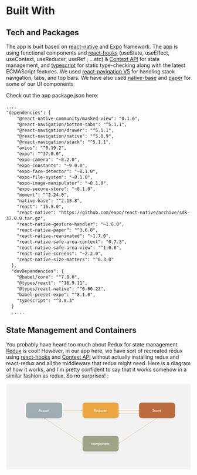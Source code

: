 # Built With

## Tech and Packages

The app is built based on [react-native] and [Expo] framework. The app is using functional components and [react-hooks] (useState, useEffect, useContext, useReducer, useRef , ...etc) & [Context API] for state management, and [typescript] for static type-checking along with the latest ECMAScript features. We used [react-navigation V5] for handling stack navigation, tabs, and top bars. We have also used [native-base] and [paper] for some of our UI components

Check out the app package.json here:

```
....
"dependencies": {
    "@react-native-community/masked-view": "0.1.6",
    "@react-navigation/bottom-tabs": "^5.1.1",
    "@react-navigation/drawer": "^5.1.1",
    "@react-navigation/native": "^5.0.9",
    "@react-navigation/stack": "^5.1.1",
    "axios": "^0.19.2",
    "expo": "^37.0.0",
    "expo-camera": "~8.2.0",
    "expo-constants": "~9.0.0",
    "expo-face-detector": "~8.1.0",
    "expo-file-system": "~8.1.0",
    "expo-image-manipulator": "~8.1.0",
    "expo-secure-store": "~8.1.0",
    "moment": "^2.24.0",
    "native-base": "^2.13.8",
    "react": "16.9.0",
    "react-native": "https://github.com/expo/react-native/archive/sdk-37.0.0.tar.gz",
    "react-native-gesture-handler": "~1.6.0",
    "react-native-paper": "^3.6.0",
    "react-native-reanimated": "~1.7.0",
    "react-native-safe-area-context": "0.7.3",
    "react-native-safe-area-view": "^1.0.0",
    "react-native-screens": "~2.2.0",
    "react-native-size-matters": "^0.3.0"
  },
  "devDependencies": {
    "@babel/core": "^7.0.0",
    "@types/react": "^16.9.11",
    "@types/react-native": "^0.60.22",
    "babel-preset-expo": "^8.1.0",
    "typescript": "^3.8.3"
  }
  .....
```

## State Management and Containers

You probably have heard too much about Redux for state management. [Redux] is cool! However, in our app here, we have sort of recreated redux using [react-hooks] and [Context API] without actually installing redux and react-redux and all the middleware that redux might need. Here is a diagram of how it works, and I'm pretty confident to say that it works somehow in a similar fashion as redux. So no surprises! :

![](_media/state.png)

[react-native]: https://facebook.github.io/react-native
[expo]: https://expo.io/
[typescript]: https://www.typescriptlang.org/
[redux]: https://redux.js.org/introduction/getting-started
[react-hooks]: https://reactjs.org/docs/hooks-intro.html
[context api]: https://reactjs.org/docs/context.html
[typescript]: https://www.typescriptlang.org/
[react-navigation v5]: https://reactnavigation.org/docs/getting-started/
[native-base]: https://docs.nativebase.io/
[paper]: https://callstack.github.io/react-native-paper/index.html
